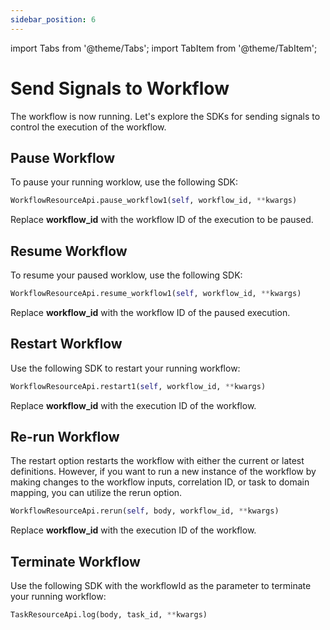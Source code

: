 ```yaml
---
sidebar_position: 6
---
```

import Tabs from '@theme/Tabs';
import TabItem from '@theme/TabItem';

# Send Signals to Workflow

The workflow is now running. Let's explore the SDKs for sending signals to control the execution of the workflow.

## Pause Workflow

To pause your running worklow, use the following SDK:

```python
WorkflowResourceApi.pause_workflow1(self, workflow_id, **kwargs)
```

Replace **workflow_id** with the workflow ID of the execution to be paused.

## Resume Workflow

To resume your paused worklow, use the following SDK:

```python
WorkflowResourceApi.resume_workflow1(self, workflow_id, **kwargs)
```

Replace **workflow_id** with the workflow ID of the paused execution.

## Restart Workflow

Use the following SDK to restart your running workflow:

```python
WorkflowResourceApi.restart1(self, workflow_id, **kwargs)
```
Replace **workflow_id** with the execution ID of the workflow.

## Re-run Workflow

The restart option restarts the workflow with either the current or latest definitions. However, if you want to run a new instance of the workflow by making changes to the workflow inputs, correlation ID, or task to domain mapping, you can utilize the rerun option.

```python
WorkflowResourceApi.rerun(self, body, workflow_id, **kwargs)
```

Replace **workflow_id** with the execution ID of the workflow.

## Terminate Workflow

Use the following SDK with the workflowId as the parameter to terminate your running workflow:

```python
TaskResourceApi.log(body, task_id, **kwargs)
```